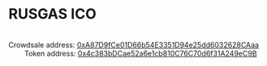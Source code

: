 # RUSGAS ICO
<br>
Crowdsale address: <a href="https://etherscan.io/address/0xa87d9fce01d66b54e3351d94e25dd6032628caaa">0xA87D9fCe01D66b54E3351D94e25dd6032628CAaa</a>
<br>&nbsp;&nbsp;&nbsp;&nbsp;&nbsp;&nbsp;&nbsp; Token address: <a href="https://etherscan.io/token/0x4c383bDCae52a6e1cb810C76C70d6f31A249eC9B">0x4c383bDCae52a6e1cb810C76C70d6f31A249eC9B</a>
